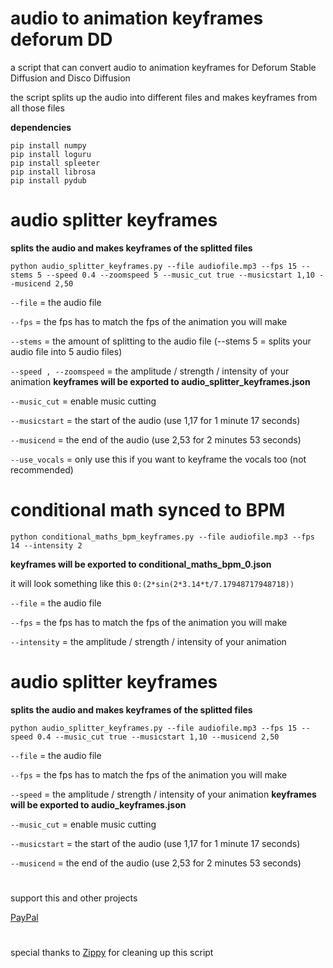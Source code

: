 # audio to animation keyframes deforum DD
a script that can convert audio to animation keyframes for Deforum Stable Diffusion and Disco Diffusion

the script splits up the audio into different files and makes keyframes from all those files

**dependencies**

```
pip install numpy
pip install loguru
pip install spleeter
pip install librosa
pip install pydub
```

# audio splitter keyframes

**splits the audio and makes keyframes of the splitted files**

```
python audio_splitter_keyframes.py --file audiofile.mp3 --fps 15 --stems 5 --speed 0.4 --zoomspeed 5 --music_cut true --musicstart 1,10 --musicend 2,50
```

```--file``` = the audio file
 
```--fps``` = the fps has to match the fps of the animation you will make

```--stems``` = the amount of splitting to the audio file (--stems 5 = splits your audio file into 5 audio files)

```--speed , --zoomspeed``` = the amplitude / strength / intensity of your animation **keyframes will be exported to audio_splitter_keyframes.json**

```--music_cut``` = enable music cutting

```--musicstart``` = the start of the audio (use 1,17 for 1 minute 17 seconds)

```--musicend``` = the end of the audio (use 2,53 for 2 minutes 53 seconds)

```--use_vocals``` = only use this if you want to keyframe the vocals too (not recommended)

#

# conditional math synced to BPM

```
python conditional_maths_bpm_keyframes.py --file audiofile.mp3 --fps 14 --intensity 2
```

**keyframes will be exported to conditional_maths_bpm_0.json**

it will look something like this ```0:(2*sin(2*3.14*t/7.17948717948718))```

```--file``` = the audio file
 
```--fps``` = the fps has to match the fps of the animation you will make

```--intensity``` = the amplitude / strength / intensity of your animation

#

# audio splitter keyframes

**splits the audio and makes keyframes of the splitted files**

```
python audio_splitter_keyframes.py --file audiofile.mp3 --fps 15 --speed 0.4 --music_cut true --musicstart 1,10 --musicend 2,50
```

```--file``` = the audio file
 
```--fps``` = the fps has to match the fps of the animation you will make

```--speed``` = the amplitude / strength / intensity of your animation **keyframes will be exported to audio_keyframes.json**

```--music_cut``` = enable music cutting

```--musicstart``` = the start of the audio (use 1,17 for 1 minute 17 seconds)

```--musicend``` = the end of the audio (use 2,53 for 2 minutes 53 seconds)

#

support this and other projects 

[PayPal](https://paypal.me/nicolaivernieuwe?country.x=BE&locale.x=en_US)<br/>

#

special thanks to [Zippy](https://github.com/aredden) for cleaning up this script 
